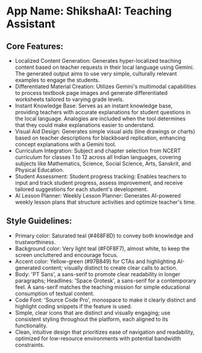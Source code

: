 # **App Name**: ShikshaAI: Teaching Assistant

## Core Features:

- Localized Content Generation: Generates hyper-localized teaching content based on teacher requests in their local language using Gemini. The generated output aims to use very simple, culturally relevant examples to engage the students.
- Differentiated Material Creation: Utilizes Gemini's multimodal capabilities to process textbook page images and generate differentiated worksheets tailored to varying grade levels.
- Instant Knowledge Base: Serves as an instant knowledge base, providing teachers with accurate explanations for student questions in the local language. Analogies are included when the tool determines that they could make explanations easier to understand.
- Visual Aid Design: Generates simple visual aids (line drawings or charts) based on teacher descriptions for blackboard replication, enhancing concept explanations with a Gemini tool.
- Curriculum Integration: Subject and chapter selection from NCERT curriculum for classes 1 to 12 across all Indian languages, covering subjects like Mathematics, Science, Social Science, Arts, Sanskrit, and Physical Education.
- Student Assessment: Student progress tracking: Enables teachers to input and track student progress, assess improvement, and receive tailored suggestions for each student's development.
- AI Lesson Planner: Weekly Lesson Planner: Generates AI-powered weekly lesson plans that structure activities and optimize teacher's time.

## Style Guidelines:

- Primary color: Saturated teal (#468F8D) to convey both knowledge and trustworthiness.
- Background color: Very light teal (#F0F8F7), almost white, to keep the screen uncluttered and encourage focus.
- Accent color: Yellow-green (#97B849) for CTAs and highlighting AI-generated content; visually distinct to create clear calls to action.
- Body: 'PT Sans', a sans-serif to promote clear readability in longer paragraphs; Headlines: 'Space Grotesk', a sans-serif for a contemporary feel. A sans-serif matches the teaching mission for simple educational consumption of textual content.
- Code Font: 'Source Code Pro', monospace to make it clearly distinct and highlight coding snippets if the feature is used.
- Simple, clear icons that are distinct and visually engaging; use consistent styling throughout the platform, each aligned to its functionality.
- Clean, intuitive design that prioritizes ease of navigation and readability, optimized for low-resource environments with potential bandwidth constraints.